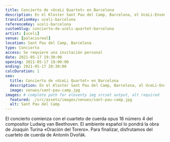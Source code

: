 ```yaml
---
title: Concierto de «UceLi Quartet» en Barcelona
description: En el Kloster Sant Pau del Camp, Barcelona, el UceLi-Ensemble interpreta obras de Ludwig van Beethoven, Joaquín Turina y Antonín Dvořák.
translationKey: uceli-barcelona
referenceKey: uceli-barcelona
customSlug: concierto-de-uceli-quartet-barcelona
artist: [uceli]
venue: [palacioreal]
location: Sant Pau del Camp, Barcelona
type: Concierto
access: Se requiere una invitación personal
date: 2021-05-17 19:30:00
opening: 2021-05-17 19:00:00
ending: 2021-05-17 20:30:00
calcDuration: 1
seo:
  title: Concierto de «UceLi Quartet» en Barcelona
  description: En el Kloster Sant Pau del Camp, Barcelona, el UceLi-Ensemble interpreta obras de Ludwig van Beethoven, Joaquín Turina y Antonín Dvořák.
  image: venues/sant-pau-camp.jpg
images: # complete path for eleventy img srcset output, alt required
  featured: ./src/assets/images/venues/sant-pau-camp.jpg
  alt: Sant Pau del Camp
---
```


El concierto comienza con el cuarteto de cuerda opus 18 número 4 del compositor Ludwig van Beethoven.
El ambiente español lo pondrá la obra de Joaquín Turina «Oración del Torero».
Para finalizar, disfrutamos del cuarteto de cuerda de Antonín Dvořák.
